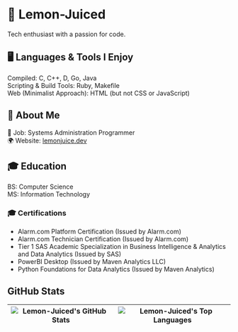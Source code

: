 # 🍋 Lemon-Juiced
Tech enthusiast with a passion for code.

## 🖥️ Languages & Tools I Enjoy
Compiled: C, C++, D, Go, Java  
Scripting & Build Tools: Ruby, Makefile  
Web (Minimalist Approach): HTML (but not CSS or JavaScript)  

## 📌 About Me
💼 Job: Systems Administration Programmer  
🌍 Website: [lemonjuice.dev](https://lemonjuice.dev/)  

## 🎓 Education
BS: Computer Science  
MS: Information Technology  

### 🎓 Certifications
- Alarm.com Platform Certification (Issued by Alarm.com)
- Alarm.com Technician Certification (Issued by Alarm.com)
- Tier 1 SAS Academic Specialization in Business Intelligence & Analytics and Data Analytics (Issued by SAS)  
- PowerBI Desktop (Issued by Maven Analytics LLC)  
- Python Foundations for Data Analytics (Issued by Maven Analytics)  

## GitHub Stats
| ![Lemon-Juiced's GitHub Stats](https://github-readme-stats.vercel.app/api?username=lemon-juiced&show_icons=true&theme=tokyonight&rank_icon=percentile) | ![Lemon-Juiced's Top Languages](https://github-readme-stats.vercel.app/api/top-langs/?username=lemon-juiced&layout=compact&langs_count=20&theme=tokyonight&size_weight=0.5&count_weight=0.5)|
|:------------------------------------------------------------------------------------------------------------:|:------------------------------------------------------------------------------------------------------------:|
